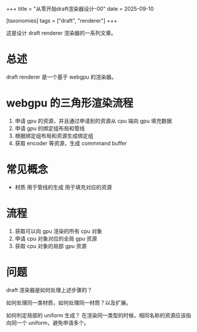 +++
title = "从零开始draft渲染器设计-00"
date = 2025-09-10

[taxonomies]
tags = ["draft", "renderer"]
+++

这是设计 draft renderer 渲染器的一系列文章。

<!-- more -->

# 总述

draft renderer 是一个基于 webgpu 的渲染器。

# webgpu 的三角形渲染流程

1. 申请 gpu 的资源，并且通过申请到的资源从 cpu 端向 gpu 填充数据
2. 申请 gpu 的绑定组布局和管线
3. 根据绑定组布局和资源生成绑定组
4. 获取 encoder 等资源，生成 commmand buffer

# 常见概念

- 材质
  用于管线的生成
  用于填充对应的资源

# 流程

1. 获取可以向 gpu 渲染的所有 cpu 对象
2. 申请 cpu 对象对应的全局 gpu 资源
3. 获取 cpu 对象的局部 gpu 资源

# 问题

draft 渲染器是如何处理上述步骤的？

如何处理同一类材质，如何处理同一材质？以及扩展。

如何判定局部的 uniform 生成？
在渲染同一类型的时候，相同名称的资源应该指向同一个 uniform，避免申请多个。

